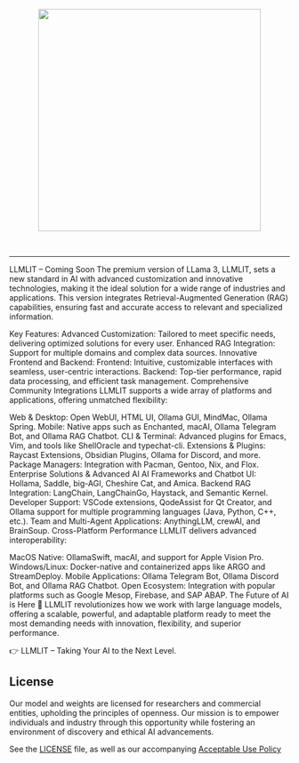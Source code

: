 <p align="center">
  <img src="https://cristiansas.com/storage/463024556-10162271435154406-8534246843905971804-n.jpg" width="400"/>
</p>

<p align="center">
    
<br>

---

LLMLIT – Coming Soon
The premium version of LLama 3, LLMLIT, sets a new standard in AI with advanced customization and innovative technologies, making it the ideal solution for a wide range of industries and applications. This version integrates Retrieval-Augmented Generation (RAG) capabilities, ensuring fast and accurate access to relevant and specialized information.

Key Features:
Advanced Customization: Tailored to meet specific needs, delivering optimized solutions for every user.
Enhanced RAG Integration: Support for multiple domains and complex data sources.
Innovative Frontend and Backend:
Frontend: Intuitive, customizable interfaces with seamless, user-centric interactions.
Backend: Top-tier performance, rapid data processing, and efficient task management.
Comprehensive Community Integrations
LLMLIT supports a wide array of platforms and applications, offering unmatched flexibility:

Web & Desktop: Open WebUI, HTML UI, Ollama GUI, MindMac, Ollama Spring.
Mobile: Native apps such as Enchanted, macAI, Ollama Telegram Bot, and Ollama RAG Chatbot.
CLI & Terminal: Advanced plugins for Emacs, Vim, and tools like ShellOracle and typechat-cli.
Extensions & Plugins: Raycast Extensions, Obsidian Plugins, Ollama for Discord, and more.
Package Managers: Integration with Pacman, Gentoo, Nix, and Flox.
Enterprise Solutions & Advanced AI
AI Frameworks and Chatbot UI: Hollama, Saddle, big-AGI, Cheshire Cat, and Amica.
Backend RAG Integration: LangChain, LangChainGo, Haystack, and Semantic Kernel.
Developer Support: VSCode extensions, QodeAssist for Qt Creator, and Ollama support for multiple programming languages (Java, Python, C++, etc.).
Team and Multi-Agent Applications: AnythingLLM, crewAI, and BrainSoup.
Cross-Platform Performance
LLMLIT delivers advanced interoperability:

MacOS Native: OllamaSwift, macAI, and support for Apple Vision Pro.
Windows/Linux: Docker-native and containerized apps like ARGO and StreamDeploy.
Mobile Applications: Ollama Telegram Bot, Ollama Discord Bot, and Ollama RAG Chatbot.
Open Ecosystem: Integration with popular platforms such as Google Mesop, Firebase, and SAP ABAP.
The Future of AI is Here 🚀
LLMLIT revolutionizes how we work with large language models, offering a scalable, powerful, and adaptable platform ready to meet the most demanding needs with innovation, flexibility, and superior performance.

👉 LLMLIT – Taking Your AI to the Next Level.


## License

Our model and weights are licensed for researchers and commercial entities, upholding the principles of openness. Our mission is to empower individuals and industry through this opportunity while fostering an environment of discovery and ethical AI advancements.

See the [LICENSE](LICENSE) file, as well as our accompanying [Acceptable Use Policy](USE_POLICY.md)
